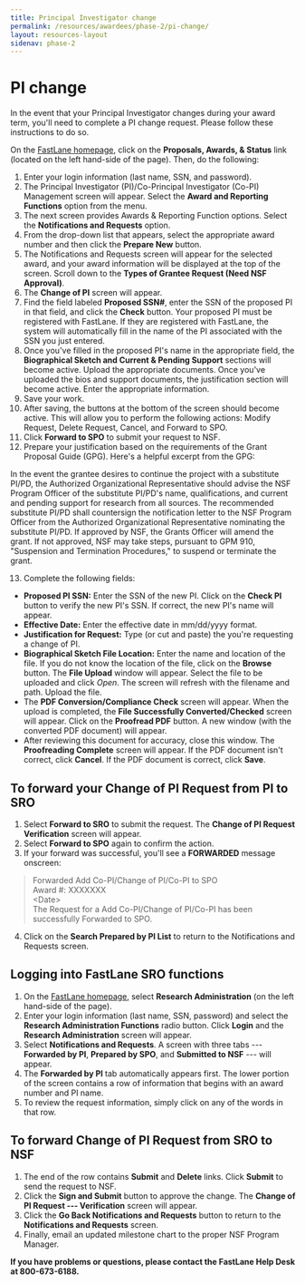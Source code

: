 ```yaml
---
title: Principal Investigator change
permalink: /resources/awardees/phase-2/pi-change/
layout: resources-layout
sidenav: phase-2
---
```


# PI change

In the event that your Principal Investigator changes during your award term, you'll need to complete a PI change request. Please follow these instructions to do so.

On the [FastLane homepage](http://www.fastlane.nsf.gov), click on the **Proposals, Awards, & Status** link (located on the left hand-side of the page). Then, do the following:

1. Enter your login information (last name, SSN, and password).
2. The Principal Investigator (PI)/Co-Principal Investigator (Co-PI) Management screen will appear. Select the **Award and Reporting Functions** option from the menu.
3. The next screen provides Awards & Reporting Function options. Select the **Notifications and Requests** option.
4. From the drop-down list that appears, select the appropriate award number and then click the **Prepare New** button.
5. The Notifications and Requests screen will appear for the selected award, and your award information will be displayed at the top of the screen. Scroll down to the **Types of Grantee Request (Need NSF Approval)**.
6. The **Change of PI** screen will appear.
7. Find the field labeled **Proposed SSN#**, enter the SSN of the proposed PI in that field, and click the **Check** button. Your proposed PI must be registered with FastLane. If they are registered with FastLane, the system will automatically fill in the name of the PI associated with the SSN you just entered.
8. Once you've filled in the proposed PI's name in the appropriate field, the **Biographical Sketch and Current & Pending Support** sections will become active. Upload the appropriate documents. Once you've uploaded the bios and support documents, the justification section will become active. Enter the appropriate information.
9. Save your work.
10. After saving, the buttons at the bottom of the screen should become active. This will allow you to perform the following actions: Modify Request, Delete Request, Cancel, and Forward to SPO.
11. Click **Forward to SPO** to submit your request to NSF.
12. Prepare your justification based on the requirements of the Grant Proposal Guide (GPG). Here's a helpful excerpt from the GPG:

In the event the grantee desires to continue the project with a substitute PI/PD, the Authorized Organizational Representative should advise the NSF Program Officer of the substitute PI/PD's name, qualifications, and current and pending support for research from all sources. The recommended substitute PI/PD shall countersign the notification letter to the NSF Program Officer from the Authorized Organizational Representative nominating the substitute PI/PD. If approved by NSF, the Grants Officer will amend the grant. If not approved, NSF may take steps, pursuant to GPM 910, "Suspension and Termination Procedures," to suspend or terminate the grant.

13. Complete the following fields:
- **Proposed PI SSN:** Enter the SSN of the new PI. Click on the **Check PI** button to verify the new PI's SSN. If correct, the new PI's name will appear.
- **Effective Date:** Enter the effective date in mm/dd/yyyy format.
- **Justification for Request:** Type (or cut and paste) the you're requesting a change of PI.
- **Biographical Sketch File Location:** Enter the name and location of the file. If you do not know the location of the file, click on the **Browse** button. The **File Upload** window will appear. Select the file to be uploaded and click *Open*. The screen will refresh with the filename and path. Upload the file.
- The **PDF Conversion/Compliance Check** screen will appear. When the upload is completed, the **File Successfully Converted/Checked** screen will appear. Click on the **Proofread PDF** button. A new window (with the converted PDF document) will appear.
- After reviewing this document for accuracy, close this window. The **Proofreading Complete** screen will appear. If the PDF document isn't correct, click **Cancel**. If the PDF document is correct, click **Save**.

## To forward your Change of PI Request from PI to SRO  

1. Select **Forward to SRO** to submit the request. The **Change of PI Request Verification** screen will appear.
2. Select **Forward to SPO** again to confirm the action.
3. If your forward was successful, you'll see a **FORWARDED** message onscreen:  
>Forwarded Add Co-PI/Change of PI/Co-PI to SPO  
>Award #: XXXXXXX  
>\<Date\>  
>The Request for a Add Co-PI/Change of PI/Co-PI has been successfully Forwarded to SPO.  
4. Click on the **Search Prepared by PI List** to return to the Notifications and Requests screen.

## Logging into FastLane SRO functions  

1. On the [FastLane homepage](http://www.fastlane.nsf.gov), select **Research Administration** (on the left hand-side of the page).
2. Enter your login information (last name, SSN, password) and select the **Research Administration Functions** radio button. Click **Login** and the **Research Administration** screen will appear.
3. Select **Notifications and Requests**. A screen with three tabs --- **Forwarded by PI**, **Prepared by SPO**, and **Submitted to NSF** --- will appear.
4. The **Forwarded by PI** tab automatically appears first. The lower portion of the screen contains a row of information that begins with an award number and PI name.
5. To review the request information, simply click on any of the words in that row.

## To forward Change of PI Request from SRO to NSF  

1. The end of the row contains **Submit** and **Delete** links. Click **Submit** to send the request to NSF.
2. Click the **Sign and Submit** button to approve the change. The **Change of PI Request --- Verification** screen will appear.
3. Click the **Go Back Notifications and Requests** button to return to the **Notifications and Requests** screen.
4. Finally, email an updated milestone chart to the proper NSF Program Manager.

**If you have problems or questions, please contact the FastLane Help Desk at 800-673-6188.**
